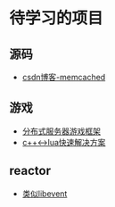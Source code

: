 # 待学习的项目

## 源码

* [csdn博客-memcached](https://blog.csdn.net/luotuo44/article/details/42773231)

## 游戏

* [分布式服务器游戏框架](https://github.com/huangzuduan/HMX-Server)
* [c++<->lua快速解决方案](https://github.com/jwcpp/jwEngine)

##  reactor

* [类似libevent](https://github.com/ithewei/libhv)